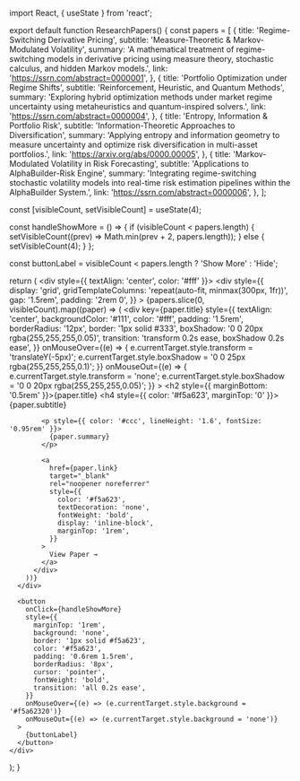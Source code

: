 import React, { useState } from 'react';

export default function ResearchPapers() {
  const papers = [
    {
      title: 'Regime-Switching Derivative Pricing',
      subtitle: 'Measure-Theoretic & Markov-Modulated Volatility',
      summary:
        'A mathematical treatment of regime-switching models in derivative pricing using measure theory, stochastic calculus, and hidden Markov models.',
      link: 'https://ssrn.com/abstract=0000001',
    },
    {
      title: 'Portfolio Optimization under Regime Shifts',
      subtitle: 'Reinforcement, Heuristic, and Quantum Methods',
      summary:
        'Exploring hybrid optimization methods under market regime uncertainty using metaheuristics and quantum-inspired solvers.',
      link: 'https://ssrn.com/abstract=0000004',
    },
    {
      title: 'Entropy, Information & Portfolio Risk',
      subtitle: 'Information-Theoretic Approaches to Diversification',
      summary:
        'Applying entropy and information geometry to measure uncertainty and optimize risk diversification in multi-asset portfolios.',
      link: 'https://arxiv.org/abs/0000.00005',
    },
    {
      title: 'Markov-Modulated Volatility in Risk Forecasting',
      subtitle: 'Applications to AlphaBuilder-Risk Engine',
      summary:
        'Integrating regime-switching stochastic volatility models into real-time risk estimation pipelines within the AlphaBuilder System.',
      link: 'https://ssrn.com/abstract=0000006',
    },
  ];

  const [visibleCount, setVisibleCount] = useState(4);

  const handleShowMore = () => {
    if (visibleCount < papers.length) {
      setVisibleCount((prev) => Math.min(prev + 2, papers.length));
    } else {
      setVisibleCount(4);
    }
  };

  const buttonLabel =
    visibleCount < papers.length ? 'Show More' : 'Hide';

  return (
    <div style={{ textAlign: 'center', color: '#fff' }}>
      <div
        style={{
          display: 'grid',
          gridTemplateColumns: 'repeat(auto-fit, minmax(300px, 1fr))',
          gap: '1.5rem',
          padding: '2rem 0',
        }}
      >
        {papers.slice(0, visibleCount).map((paper) => (
          <div
            key={paper.title}
            style={{
              textAlign: 'center',
              backgroundColor: '#111',
              color: '#fff',
              padding: '1.5rem',
              borderRadius: '12px',
              border: '1px solid #333',
              boxShadow: '0 0 20px rgba(255,255,255,0.05)',
              transition: 'transform 0.2s ease, boxShadow 0.2s ease',
            }}
            onMouseOver={(e) => {
              e.currentTarget.style.transform = 'translateY(-5px)';
              e.currentTarget.style.boxShadow = '0 0 25px rgba(255,255,255,0.1)';
            }}
            onMouseOut={(e) => {
              e.currentTarget.style.transform = 'none';
              e.currentTarget.style.boxShadow = '0 0 20px rgba(255,255,255,0.05)';
            }}
          >
            <h2 style={{ marginBottom: '0.5rem' }}>{paper.title}</h2>
            <h4 style={{ color: '#f5a623', marginTop: '0' }}>{paper.subtitle}</h4>

            <p style={{ color: '#ccc', lineHeight: '1.6', fontSize: '0.95rem' }}>
              {paper.summary}
            </p>

            <a
              href={paper.link}
              target="_blank"
              rel="noopener noreferrer"
              style={{
                color: '#f5a623',
                textDecoration: 'none',
                fontWeight: 'bold',
                display: 'inline-block',
                marginTop: '1rem',
              }}
            >
              View Paper →
            </a>
          </div>
        ))}
      </div>

      <button
        onClick={handleShowMore}
        style={{
          marginTop: '1rem',
          background: 'none',
          border: '1px solid #f5a623',
          color: '#f5a623',
          padding: '0.6rem 1.5rem',
          borderRadius: '8px',
          cursor: 'pointer',
          fontWeight: 'bold',
          transition: 'all 0.2s ease',
        }}
        onMouseOver={(e) => (e.currentTarget.style.background = '#f5a62320')}
        onMouseOut={(e) => (e.currentTarget.style.background = 'none')}
      >
        {buttonLabel}
      </button>
    </div>
  );
}
